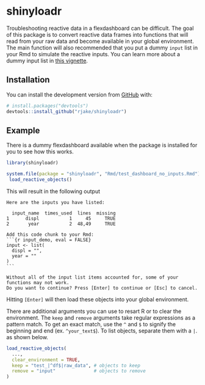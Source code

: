 
<!-- README.md is generated from README.Rmd. Please edit that file -->
shinyloadr
==========

<!-- badges: start -->
<!-- badges: end -->
Troubleshooting reactive data in a flexdashboard can be difficult. The goal of this package is to convert reactive data frames into functions that will read from your raw data and become available in your global environment. The main function will also recommended that you put a dummy `input` list in your Rmd to simulate the reactive inputs. You can learn more about a dummy input list in [this vignette](https://rjake.github.io/shinyloadr/articles/tips-and-tricks.html).

Installation
------------

<!--  
  You can install the released version of `shinyloadr` from [CRAN](https://CRAN.R-project.org) with:
  
  ``` r
  install.packages("shinyloadr")
  ```

-->
You can install the development version from [GitHub](https://github.com/rjake/shinyloadr) with:

``` r
# install.packages("devtools")
devtools::install_github("rjake/shinyloadr")
```

Example
-------

There is a dummy flexdashboard available when the package is installed for you to see how this works.

``` r
library(shinyloadr)

system.file(package = "shinyloadr", "Rmd/test_dashboard_no_inputs.Rmd") %>% 
 load_reactive_objects()
```

This will result in the following output

    Here are the inputs you have listed:

      input_name  times_used  lines  missing
    1      displ           1     45     TRUE
    2       year           2  48,49     TRUE

    Add this code chunk to your Rmd:
    ```{r input_demo, eval = FALSE}
    input <- list(
      displ = "",
      year = ""
    )
    ```

    Without all of the input list items accounted for, some of your functions may not work.
    Do you want to continue? Press [Enter] to continue or [Esc] to cancel.

Hitting `[Enter]` will then load these objects into your global environment.

There are additional arguments you can use to resart R or to clear the environment. The `keep` and `remove` arguments take regular expressions as a pattern match. To get an exact match, use the `^` and `$` to signify the beginning and end (ex. `^your_text$`). To list objects, separate them with a `|`. as shown below.

``` r
load_reactive_objects(
  ...,
  clear_environment = TRUE, 
  keep = "test_|^df$|raw_data", # objects to keep
  remove = "input"              # objects to remove 
)
```
